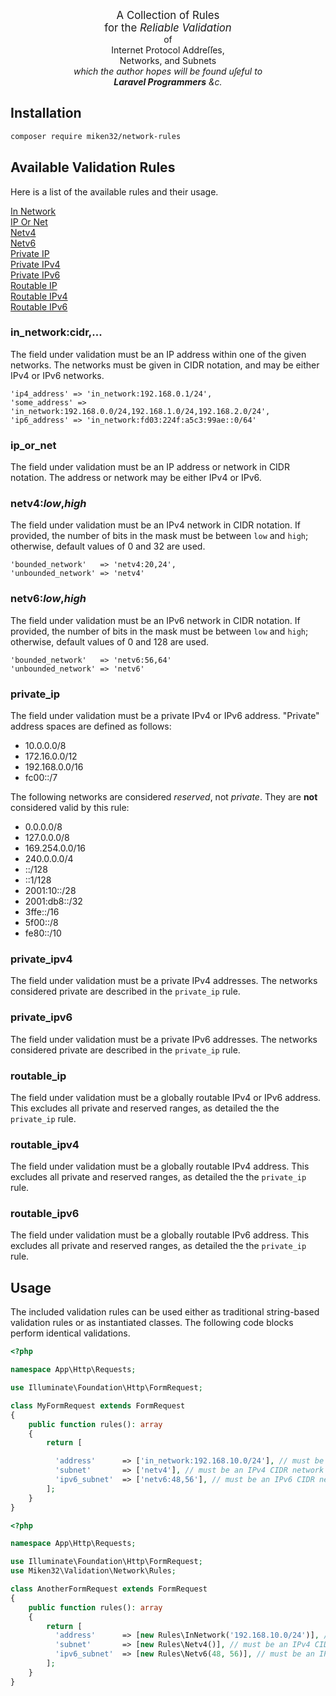 <p align="center">
<big>A Collection of Rules<br/>
for the <i>Reliable Validation</i></big><br/>
of<br/>
Internet Protocol Addreſſes,<br/>
Networks, and Subnets<br/>
<i>which the author hopes will be found uſeful to</i><br/>
<i><b>Laravel Programmers</b> &c.</i>
</p>

## Installation
```sh
composer require miken32/network-rules
```

## Available Validation Rules
Here is a list of the available rules and their usage.

[In Network](#in_networkcidr)<br/>
[IP Or Net](#ip_or_net)<br/>
[Netv4](#netv4lowhigh)<br/>
[Netv6](#netv6lowhigh)<br/>
[Private IP](#private_ip)<br/>
[Private IPv4](#private_ipv4)<br/>
[Private IPv6](#private_ipv6)<br/>
[Routable IP](#routable_ip)<br/>
[Routable IPv4](#routable_ipv4)<br/>
[Routable IPv6](#routable_ipv6)

### in_network:cidr,...
The field under validation must be an IP address within one of the given networks. The networks must be given in CIDR notation, and may be either IPv4 or IPv6 networks.
```none
'ip4_address' => 'in_network:192.168.0.1/24',
'some_address' => 'in_network:192.168.0.0/24,192.168.1.0/24,192.168.2.0/24',
'ip6_address' => 'in_network:fd03:224f:a5c3:99ae::0/64'
```

### ip_or_net
The field under validation must be an IP address or network in CIDR notation. The address or network may be either IPv4 or IPv6.

### netv4:_low_,_high_
The field under validation must be an IPv4 network in CIDR notation. If provided, the number of bits in the mask must be between `low` and `high`; otherwise, default values of 0 and 32 are used.
```none
'bounded_network'   => 'netv4:20,24',
'unbounded_network' => 'netv4'
```

### netv6:_low_,_high_
The field under validation must be an IPv6 network in CIDR notation. If provided, the number of bits in the mask must be between `low` and `high`; otherwise, default values of 0 and 128 are used.
```none
'bounded_network'   => 'netv6:56,64'
'unbounded_network' => 'netv6'
```

### private_ip
The field under validation must be a private IPv4 or IPv6 address. "Private" address spaces are defined as follows:
* 10.0.0.0/8
* 172.16.0.0/12
* 192.168.0.0/16
* fc00::/7

The following networks are considered _reserved_, not _private_. They are **not** considered valid by this rule:
* 0.0.0.0/8
* 127.0.0.0/8
* 169.254.0.0/16
* 240.0.0.0/4
* ::/128
* ::1/128
* 2001:10::/28
* 2001:db8::/32
* 3ffe::/16
* 5f00::/8
* fe80::/10

### private_ipv4
The field under validation must be a private IPv4 addresses. The networks considered private are described in the `private_ip` rule.

### private_ipv6
The field under validation must be a private IPv6 addresses. The networks considered private are described in the `private_ip` rule.

### routable_ip
The field under validation must be a globally routable IPv4 or IPv6 address. This excludes all private and reserved ranges, as detailed the the `private_ip` rule.

### routable_ipv4
The field under validation must be a globally routable IPv4 address. This excludes all private and reserved ranges, as detailed the the `private_ip` rule.

### routable_ipv6
The field under validation must be a globally routable IPv6 address. This excludes all private and reserved ranges, as detailed the the `private_ip` rule.

## Usage
The included validation rules can be used either as traditional string-based validation rules or as instantiated classes. The following code blocks perform identical validations.
```php
<?php

namespace App\Http\Requests;

use Illuminate\Foundation\Http\FormRequest;

class MyFormRequest extends FormRequest
{
    public function rules(): array
    {
        return [

          'address'      => ['in_network:192.168.10.0/24'], // must be an IPv4 address in the specified network
          'subnet'       => ['netv4'], // must be an IPv4 CIDR network
          'ipv6_subnet'  => ['netv6:48,56'], // must be an IPv6 CIDR network between 48 and 56 bits
        ];
    }
}
```

```php
<?php

namespace App\Http\Requests;

use Illuminate\Foundation\Http\FormRequest;
use Miken32\Validation\Network\Rules;

class AnotherFormRequest extends FormRequest
{
    public function rules(): array
    {
        return [
          'address'      => [new Rules\InNetwork('192.168.10.0/24')], // must be an IPv4 address in the specified network
          'subnet'       => [new Rules\Netv4()], // must be an IPv4 CIDR network
          'ipv6_subnet'  => [new Rules\Netv6(48, 56)], // must be an IPv6 CIDR network between 48 and 56 bits
        ];
    }
}
```
